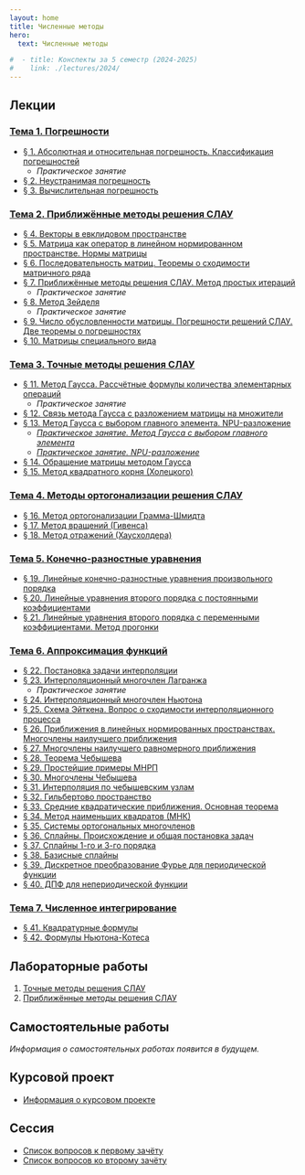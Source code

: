 ```yaml
---
layout: home
title: Численные методы
hero:
  text: Численные методы

#  - title: Конспекты за 5 семестр (2024-2025)
#    link: ./lectures/2024/
---
```


## Лекции

### [Тема 1. Погрешности](./lectures/2024/theme-01/)

* [§ 1. Абсолютная и относительная погрешность. Классификация погрешностей](./lectures/2024/theme-01/#1)
  * *Практическое занятие*
* [§ 2. Неустранимая погрешность](./lectures/2024/theme-01/#2)
* [§ 3. Вычислительная погрешность](./lectures/2024/theme-01/#3)

### [Тема 2. Приближённые методы решения СЛАУ](./lectures/2024/theme-02/)

* [§ 4. Векторы в евклидовом пространстве](./lectures/2024/theme-02/#4)
* [§ 5. Матрица как оператор в линейном нормированном пространстве. Нормы матрицы](./lectures/2024/theme-02/#5)
* [§ 6. Последовательность матриц. Теоремы о сходимости матричного ряда](./lectures/2024/theme-02/#6)
* [§ 7. Приближённые методы решения СЛАУ. Метод простых итераций](./lectures/2024/theme-02/#7)
  * *Практическое занятие*
* [§ 8. Метод Зейделя](./lectures/2024/theme-02/#8)
  * *Практическое занятие*
* [§ 9. Число обусловленности матрицы. Погрешности решений СЛАУ. Две теоремы о погрешностях](./lectures/2024/theme-02/#9)
* [§ 10. Матрицы специального вида](./lectures/2024/theme-02/#10)

### [Тема 3. Точные методы решения СЛАУ](./lectures/2024/theme-03/)

* [§ 11. Метод Гаусса. Рассчётные формулы количества элементарных операций](./lectures/2024/theme-03/#11)
  * *Практическое занятие*
* [§ 12. Связь метода Гаусса с разложением матрицы на множители](./lectures/2024/theme-03/#12)
* [§ 13. Метод Гаусса с выбором главного элемента. NPU-разложение](./lectures/2024/theme-03/#13)
  * [*Практическое занятие. Метод Гаусса с выбором главного элемента*](./lectures/2024/theme-03/practice/13-1/)
  * [*Практическое занятие. NPU-разложение*](./lectures/2024/theme-03/practice/13-2/)
* [§ 14. Обращение матрицы методом Гаусса](./lectures/2024/theme-03/#14)
* [§ 15. Метод квадратного корня (Холецкого)](./lectures/2024/theme-03/#15)

### [Тема 4. Методы ортогонализации решения СЛАУ](./lectures/2024/theme-04/)

* [§ 16. Метод ортогонализации Грамма-Шмидта](./lectures/2024/theme-04/#16)
* [§ 17. Метод вращений (Гивенса)](./lectures/2024/theme-04/#17)
* [§ 18. Метод отражений (Хаусхолдера)](./lectures/2024/theme-04/#18)

### [Тема 5. Конечно-разностные уравнения](./lectures/2024/theme-05/)

* [§ 19. Линейные конечно-разностные уравнения произвольного порядка](./lectures/2024/theme-05/#19)
* [§ 20. Линейные уравнения второго порядка с постоянными коэффициентами](./lectures/2024/theme-05/#20)
* [§ 21. Линейные уравнения второго порядка с переменными коэффициентами. Метод прогонки](./lectures/2024/theme-05/#21)

### [Тема 6. Аппроксимация функций](./2024/lectures/06/intro/)

* [§ 22. Постановка задачи интерполяции](./2024/lectures/06/01/)
* [§ 23. Интерполяционный многочлен Лагранжа](./2024/lectures/06/02/)
  * *Практическое занятие*
* [§ 24. Интерполяционный многочлен Ньютона](./2024/lectures/06/03/)
* [§ 25. Схема Эйткена. Вопрос о сходимости интерполяционного процесса](./2024/lectures/06/04/)
* [§ 26. Приближения в линейных нормированных пространствах. Многочлены наилучшего приближения](./2024/lectures/06/05/)
* [§ 27. Многочлены наилучшего равномерного приближения](./2024/lectures/06/06/)
* [§ 28. Теорема Чебышева](./2024/lectures/06/07/)
* [§ 29. Простейшие примеры МНРП](./2024/lectures/06/08/)
* [§ 30. Многочлены Чебышева](./2024/lectures/06/09/)
* [§ 31. Интерполяция по чебышевским узлам](./2024/lectures/06/10/)
* [§ 32. Гильбертово пространство](./2024/lectures/06/11/)
* [§ 33. Средние квадратические приближения. Основная теорема](./2024/lectures/06/12/)
* [§ 34. Метод наименьших квадратов (МНК)](./2024/lectures/06/13/)
* [§ 35. Системы ортогональных многочленов](./2024/lectures/06/14/)
* [§ 36. Сплайны. Происхождение и общая постановка задач](./2024/lectures/06/15/)
* [§ 37. Сплайны 1-го и 3-го порядка](./2024/lectures/06/16/)
* [§ 38. Базисные сплайны](./2024/lectures/06/17/)
* [§ 39. Дискретное преобразование Фурье для периодической функции](./2024/lectures/06/18/)
* [§ 40. ДПФ для непериодической функции](./2024/lectures/06/19/)

### [Тема 7. Численное интегрирование](./2024/lectures/07/intro/)

* [§ 41. Квадратурные формулы](./2024/lectures/07/41/)
* [§ 42. Формулы Ньютона-Котеса](./2024/lectures/07/42/)

## Лабораторные работы

1. [Точные методы решения СЛАУ](./labs/2024/01/)
2. [Приближённые методы решения СЛАУ](./labs/2024/02/)

<!--## Учебные пособия

* [Методические указания к практическим занятиям и самостоятельной работе по дисциплине «Численные методы». Линейная алгебра](./2024/study-guides/practice1/)-->

## Самостоятельные работы
*Информация о самостоятельных работах появится в будущем.*

## Курсовой проект

* [Информация о курсовом проекте](./2025/coursework/)

## Сессия

* [Список вопросов к первому зачёту](./exams/credit-1/)
* [Список вопросов ко второму зачёту](./exams/credit-2/)